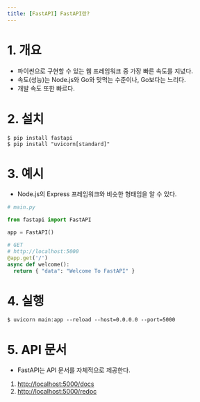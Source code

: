```yaml
---
title: [FastAPI] FastAPI란?
---
```


# 1. 개요

- 파이썬으로 구현할 수 있는 웹 프레임워크 중 가장 빠른 속도를 지녔다.
- 속도(성능)는 Node.js와 Go와 맞먹는 수준이나, Go보다는 느리다.
- 개발 속도 또한 빠르다.

# 2. 설치

```
$ pip install fastapi
$ pip install "uvicorn[standard]"
```

# 3. 예시

- Node.js의 Express 프레임워크와 비슷한 형태임을 알 수 있다.

```python
# main.py

from fastapi import FastAPI

app = FastAPI()

# GET
# http://localhost:5000
@app.get('/')
async def welcome():
  return { "data": "Welcome To FastAPI" }
```

# 4. 실행

```
$ uvicorn main:app --reload --host=0.0.0.0 --port=5000
```

# 5. API 문서

- FastAPI는 API 문서를 자체적으로 제공한다.

1. [http://localhost:5000/docs](http://localhost:5000/docs)
2. [http://localhost:5000/redoc](http://localhost:5000/redoc)
